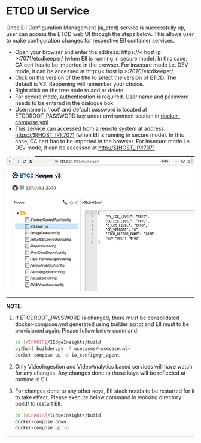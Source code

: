 # ETCD UI Service

Once EII Configuration Management (ia_etcd) service is successfully up, user can access the ETCD web UI through the steps below. This allows user to make configuration changes for respective EII container services.

* Open your browser and enter the address: https://< host ip >:7071/etcdkeeper/ (when EII is running in secure mode). In this case, CA cert has to be imported in the browser. For insecure mode i.e. DEV mode, it can be accessed at http://< host ip >:7070/etcdkeeper/.
* Click on the version of the title to select the version of ETCD. The default is V3. Reopening will remember your choice.
* Right click on the tree node to add or delete.
* For secure mode, authentication is required. User name and password needs to be entered in the dialogue box.
* Username is 'root' and default password is located at ETCDROOT_PASSWORD key under environment section in [docker-compose.yml](https://github.com/open-edge-insights/eii-configmgr-agent/blob/master/docker-compose.yml).
* This service can accessed from a remote system at address: <https://$(HOST_IP):7071> (when EII is running in secure mode). In this case, CA cert has to be imported in the browser. For insecure mode i.e. DEV mode, it can be accessed at <http://$(HOST_IP):7071>

![ETCD UI Interface](img/fig_6_3.png)

---
**NOTE**:

1. If ETCDROOT_PASSWORD is changed, there must be consolidated docker-compose.yml generated using builder script and EII must to be provisioned again.
   Please follow below command:

    ```sh
    cd [WORKDIR]/IEdgeInsights/build
    python3 builder.py -f usecases/<usecase.ml>
    docker-compose up -d ia_configmgr_agent
    ```

2. Only VideoIngestion and VideoAnalytics based services will have watch for any changes. Any changes done to those
   keys will be reflected at runtime in EII.
3. For changes done to any other keys, EII stack needs to be restarted for it to take effect. Please execute below
   command in working directory build/ to restart EII.

    ```sh
    cd [WORKDIR]/IEdgeInsights/build
    docker-compose down
    docker-compose up -d
    ```

---
